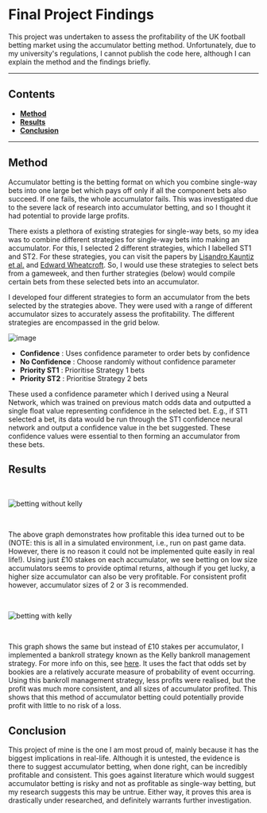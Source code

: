 # Final Project Findings

This project was undertaken to assess the profitability of the UK football betting market using the accumulator betting method. Unfortunately, due to my university's regulations, I cannot publish the code here, although I can explain the method and the findings briefly.

---
## Contents
- **[Method](#Description)**
- **[Results](#Results)**
- **[Conclusion](#Conclusion)**
---

## Method

Accumulator betting is the betting format on which you combine single-way bets into one large bet which pays off only if all the component bets also succeed. If one fails, the whole accumulator fails. This was investigated due to the severe lack of research into accumulator betting, and so I thought it had potential to provide large profits.

There exists a plethora of existing strategies for single-way bets, so my idea was to combine different strategies for single-way bets into making an accumulator. For this, I selected 2 different strategies, which I labelled ST1 and ST2. For these strategies, you can visit the papers by [Lisandro Kauntiz et al.](https://arxiv.org/abs/1710.02824) and [Edward Wheatcroft](https://www.degruyter.com/document/doi/10.1515/jqas-2019-0009/html). So, I would use these strategies to select bets from a gameweek, and then further strategies (below) would compile certain bets from these selected bets into an accumulator. 

I developed four different strategies to form an accumulator from the bets selected by the strategies above. They were used with a range of different accumulator sizes to accurately assess the profitability. The different strategies are encompassed in the grid below.

![image](https://github.com/oranbramble/AccuProf/assets/56357864/0128a84c-6639-45bb-8ab4-874ff4736043)

- **Confidence** : Uses confidence parameter to order bets by confidence
- **No Confidence** : Choose randomly without confidence parameter
- **Priority ST1** : Prioritise Strategy 1 bets
- **Priority ST2** : Prioritise Strategy 2 bets

These used a confidence parameter which I derived using a Neural Network, which was trained on previous match odds data and outputted a single float value representing confidence in the selected bet. E.g., if ST1 selected a bet, its data would be run through the ST1 confidence neural network and output a confidence value in the bet suggested. These confidence values were essential to then forming an accumulator from these bets. </br>

## Results

</br>

![betting without kelly](https://github.com/oranbramble/AccuProf/assets/56357864/22d20caa-0ae9-4986-b968-f44ed0dcbcce)

</br>

The above graph demonstrates how profitable this idea turned out to be (NOTE: this is all in a simulated environment, i.e., run on past game data. However, there is no reason it could not be implemented quite easily in real life!). Using just £10 stakes on each accumulator, we see betting on low size accumulators seems to provide optimal returns, although if you get lucky, a higher size accumulator can also be very profitable. For consistent profit however, accumulator sizes of 2 or 3 is recommended.

</br>

![betting with kelly](https://github.com/oranbramble/AccuProf/assets/56357864/75f28d2d-fb15-423a-a103-0a46cd5e8a28)

</br>

This graph shows the same but instead of £10 stakes per accumulator, I implemented a bankroll strategy known as the Kelly bankroll management strategy. For more info on this, see [here](https://www.thepunterspage.com/kelly-criterion-betting/). It uses the fact that odds set by bookies are a relatively accurate measure of probability of event occurring. Using this bankroll management strategy, less profits were realised, but the profit was much more consistent, and all sizes of accumulator profited. This shows that this method of accumulator betting could potentially provide profit with little to no risk of a loss.

## Conclusion

This project of mine is the one I am most proud of, mainly because it has the biggest implications in real-life. Although it is untested, the evidence is there to suggest accumulator betting, when done right, can be incredibly profitable and consistent. This goes against literature which would suggest accumulator betting is risky and not as profitable as single-way betting, but my research suggests this may be untrue. Either way, it proves this area is drastically under researched, and definitely warrants further investigation.
